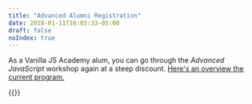 ```yaml
---
title: "Advanced Alumni Registration"
date: 2018-01-11T16:03:33-05:00
draft: false
noIndex: true
---
```


As a Vanilla JS Academy alum, you can go through the _Advanced JavaScript_ workshop again at a steep discount. [Here's an overview the current program.](/advanced)

{{<purchase-link-alumni for="advanced">}}